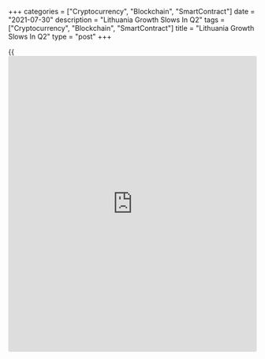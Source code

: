 +++
categories = ["Cryptocurrency", "Blockchain", "SmartContract"]
date = "2021-07-30"
description = "Lithuania Growth Slows In Q2"
tags = ["Cryptocurrency", "Blockchain", "SmartContract"]
title = "Lithuania Growth Slows In Q2"
type = "post"
+++

{{<iframe id="large-banner" src="https://www.bounty.group/#slide=3.0" width="100%" height="600" scrolling="no" style="border: 0px solid rgb(216, 221, 230); border-radius: 3px;">}}

Lithuania's economic growth slowed sharply in the second quarter, after
a strong rebound in the previous three months as economic activity began
to gradually recover from the impact of the pandemic, preliminary
estimates from the statistical office showed Friday.

Gross domestic product grew a seasonally and working-day adjusted 0.4
percent from the first quarter, when the [economy][1] expanded 2.2
percent. In the fourth quarter of 2020, the economy shrank 0.3 percent.

The pace of growth was the weakest since the third quarter of 2018.

On a year-on-year basis, GDP increased an adjusted 8.6 percent in the
second quarter after a 1.4 percent gain in the previous three months.

In the first half of the year, GDP grew an adjusted 4.8 percent from the
same period last year.

On an unadjusted basis, GDP rose 5.7 percent quarterly after a 7.9
percent fall in the previous quarter. Compared to the same quarter last
year, economic output grew 6.9 percent following a 1.5 percent gain in
the previous three months.

In the first half of the year, GDP rose an unadjusted 4.2 percent from a
year ago.

For comments and feedback [contact](https://www.playgroundfx.com/contact/): editorial@rtt[news](https://www.letsplayfx.com/blog/forex-news-website/).com

[Economic News][1]

 **What parts of the world are seeing the best (and worst) economic
performances lately? Click[here][2] to check out our [Econ Scorecard][2]
and find out! See up-to-the-moment [ranking](https://www.playgroundfx.com/blog/crypto-exchange-ranking/)s for the best and worst
performers in [GDP][3], [unemployment rate][4], [inflation][5] and much
more.**

   1. www.rtt[news](https://www.letsplayfx.com/blog/forex-news-website/).com/Content/EconomicNews.aspx
   2. www.rtt[news](https://www.letsplayfx.com/blog/forex-news-website/).com/economic-scorecard/world-rank/unemployment-rate/highest-performance.aspx
   3. www.rtt[news](https://www.letsplayfx.com/blog/forex-news-website/).com/economic-scorecard/world-rank/GDP/highest-performance.aspx
   4. www.rtt[news](https://www.letsplayfx.com/blog/forex-news-website/).com/economic-scorecard/world-rank/unemployment-rate/lowest-performance.aspx
   5. www.rtt[news](https://www.letsplayfx.com/blog/forex-news-website/).com/economic-scorecard/world-rank/CPI/highest-performance.aspx